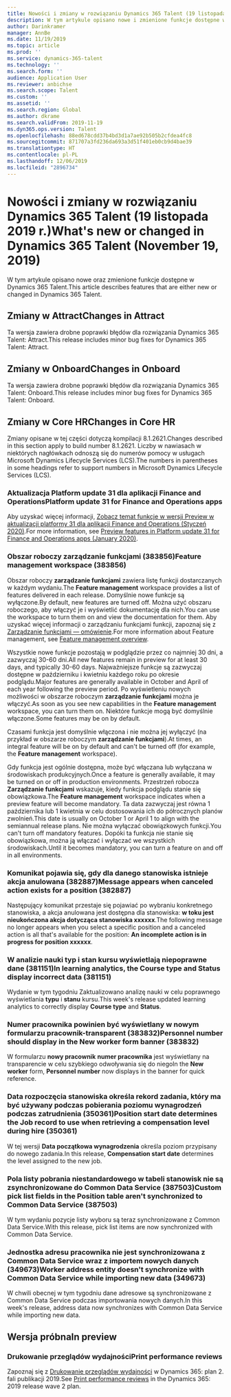 ```yaml
---
title: Nowości i zmiany w rozwiązaniu Dynamics 365 Talent (19 listopada 2019 r.)
description: W tym artykule opisano nowe i zmienione funkcje dostępne w rozwiązaniu Microsoft Dynamics 365 Talent.
author: Darinkramer
manager: AnnBe
ms.date: 11/19/2019
ms.topic: article
ms.prod: ''
ms.service: dynamics-365-talent
ms.technology: ''
ms.search.form: ''
audience: Application User
ms.reviewer: anbichse
ms.search.scope: Talent
ms.custom: ''
ms.assetid: ''
ms.search.region: Global
ms.author: dkrame
ms.search.validFrom: 2019-11-19
ms.dyn365.ops.version: Talent
ms.openlocfilehash: 88ed678cdd37b4bd3d1a7ae92b505b2cfdea4fc8
ms.sourcegitcommit: 871707a3fd236da693a3d51f401eb0cb9d4bae39
ms.translationtype: HT
ms.contentlocale: pl-PL
ms.lasthandoff: 12/06/2019
ms.locfileid: "2896734"
---
```

# <a name="whats-new-or-changed-in-dynamics-365-talent-november-19-2019"></a><span data-ttu-id="4febb-103">Nowości i zmiany w rozwiązaniu Dynamics 365 Talent (19 listopada 2019 r.)</span><span class="sxs-lookup"><span data-stu-id="4febb-103">What's new or changed in Dynamics 365 Talent (November 19, 2019)</span></span>

<span data-ttu-id="4febb-104">W tym artykule opisano nowe oraz zmienione funkcje dostępne w Dynamics 365 Talent.</span><span class="sxs-lookup"><span data-stu-id="4febb-104">This article describes features that are either new or changed in Dynamics 365 Talent.</span></span>

## <a name="changes-in-attract"></a><span data-ttu-id="4febb-105">Zmiany w Attract</span><span class="sxs-lookup"><span data-stu-id="4febb-105">Changes in Attract</span></span>

<span data-ttu-id="4febb-106">Ta wersja zawiera drobne poprawki błędów dla rozwiązania Dynamics 365 Talent: Attract.</span><span class="sxs-lookup"><span data-stu-id="4febb-106">This release includes minor bug fixes for Dynamics 365 Talent: Attract.</span></span>

## <a name="changes-in-onboard"></a><span data-ttu-id="4febb-107">Zmiany w Onboard</span><span class="sxs-lookup"><span data-stu-id="4febb-107">Changes in Onboard</span></span>

<span data-ttu-id="4febb-108">Ta wersja zawiera drobne poprawki błędów dla rozwiązania Dynamics 365 Talent: Onboard.</span><span class="sxs-lookup"><span data-stu-id="4febb-108">This release includes minor bug fixes for Dynamics 365 Talent: Onboard.</span></span>

## <a name="changes-in-core-hr"></a><span data-ttu-id="4febb-109">Zmiany w Core HR</span><span class="sxs-lookup"><span data-stu-id="4febb-109">Changes in Core HR</span></span>

<span data-ttu-id="4febb-110">Zmiany opisane w tej części dotyczą kompilacji 8.1.2621.</span><span class="sxs-lookup"><span data-stu-id="4febb-110">Changes described in this section apply to build number 8.1.2621.</span></span> <span data-ttu-id="4febb-111">Liczby w nawiasach w niektórych nagłówkach odnoszą się do numerów pomocy w usługach Microsoft Dynamics Lifecycle Services (LCS).</span><span class="sxs-lookup"><span data-stu-id="4febb-111">The numbers in parentheses in some headings refer to support numbers in Microsoft Dynamics Lifecycle Services (LCS).</span></span>

### <a name="platform-update-31-for-finance-and-operations-apps"></a><span data-ttu-id="4febb-112">Aktualizacja Platform update 31 dla aplikacji Finance and Operations</span><span class="sxs-lookup"><span data-stu-id="4febb-112">Platform update 31 for Finance and Operations apps</span></span>

<span data-ttu-id="4febb-113">Aby uzyskać więcej informacji, [Zobacz temat funkcje w wersji Preview w aktualizacji platformy 31 dla aplikacji Finance and Operations (Styczeń 2020)](https://docs.microsoft.com/dynamics365/fin-ops-core/dev-itpro/get-started/whats-new-platform-update-31).</span><span class="sxs-lookup"><span data-stu-id="4febb-113">For more information, see [Preview features in Platform update 31 for Finance and Operations apps (January 2020)](https://docs.microsoft.com/dynamics365/fin-ops-core/dev-itpro/get-started/whats-new-platform-update-31).</span></span>

### <a name="feature-management-workspace-383856"></a><span data-ttu-id="4febb-114">Obszar roboczy zarządzanie funkcjami (383856)</span><span class="sxs-lookup"><span data-stu-id="4febb-114">Feature management workspace (383856)</span></span>

<span data-ttu-id="4febb-115">Obszar roboczy **zarządzanie funkcjami** zawiera listę funkcji dostarczanych w każdym wydaniu.</span><span class="sxs-lookup"><span data-stu-id="4febb-115">The **Feature management** workspace provides a list of features delivered in each release.</span></span> <span data-ttu-id="4febb-116">Domyślnie nowe funkcje są wyłączone.</span><span class="sxs-lookup"><span data-stu-id="4febb-116">By default, new features are turned off.</span></span> <span data-ttu-id="4febb-117">Można użyć obszaru roboczego, aby włączyć je i wyświetlić dokumentację dla nich.</span><span class="sxs-lookup"><span data-stu-id="4febb-117">You can use the workspace to turn them on and view the documentation for them.</span></span> <span data-ttu-id="4febb-118">Aby uzyskać więcej informacji o zarządzaniu funkcjami funkcji, zapoznaj się z [Zarządzanie funkcjami — omówienie](https://docs.microsoft.com/dynamics365/fin-ops-core/fin-ops/get-started/feature-management/feature-management-overview).</span><span class="sxs-lookup"><span data-stu-id="4febb-118">For more information about Feature management, see [Feature management overview](https://docs.microsoft.com/dynamics365/fin-ops-core/fin-ops/get-started/feature-management/feature-management-overview).</span></span>

<span data-ttu-id="4febb-119">Wszystkie nowe funkcje pozostają w podglądzie przez co najmniej 30 dni, a zazwyczaj 30-60 dni.</span><span class="sxs-lookup"><span data-stu-id="4febb-119">All new features remain in preview for at least 30 days, and typically 30-60 days.</span></span> <span data-ttu-id="4febb-120">Najważniejsze funkcje są zazwyczaj dostępne w październiku i kwietniu każdego roku po okresie podglądu.</span><span class="sxs-lookup"><span data-stu-id="4febb-120">Major features are generally available in October and April of each year following the preview period.</span></span> <span data-ttu-id="4febb-121">Po wyświetleniu nowych możliwości w obszarze roboczym **zarządzanie funkcjami** można je włączyć.</span><span class="sxs-lookup"><span data-stu-id="4febb-121">As soon as you see new capabilities in the **Feature management** workspace, you can turn them on.</span></span> <span data-ttu-id="4febb-122">Niektóre funkcje mogą być domyślnie włączone.</span><span class="sxs-lookup"><span data-stu-id="4febb-122">Some features may be on by default.</span></span>
 
<span data-ttu-id="4febb-123">Czasami funkcja jest domyślnie włączona i nie można jej wyłączyć (na przykład w obszarze roboczym **zarządzanie funkcjami**).</span><span class="sxs-lookup"><span data-stu-id="4febb-123">At times, an integral feature will be on by default and can't be turned off (for example, the **Feature management** workspace).</span></span>
 
<span data-ttu-id="4febb-124">Gdy funkcja jest ogólnie dostępna, może być włączana lub wyłączana w środowiskach produkcyjnych.</span><span class="sxs-lookup"><span data-stu-id="4febb-124">Once a feature is generally available, it may be turned on or off in production environments.</span></span> <span data-ttu-id="4febb-125">Przestrzeń robocza **Zarządzanie funkcjami** wskazuje, kiedy funkcja podglądu stanie się obowiązkowa.</span><span class="sxs-lookup"><span data-stu-id="4febb-125">The **Feature management** workspace indicates when a preview feature will become mandatory.</span></span> <span data-ttu-id="4febb-126">Ta data zazwyczaj jest równa 1 października lub 1 kwietnia w celu dostosowania ich do półrocznych planów zwolnień.</span><span class="sxs-lookup"><span data-stu-id="4febb-126">This date is usually on October 1 or April 1 to align with the semiannual release plans.</span></span> <span data-ttu-id="4febb-127">Nie można wyłączać obowiązkowych funkcji.</span><span class="sxs-lookup"><span data-stu-id="4febb-127">You can't turn off mandatory features.</span></span> <span data-ttu-id="4febb-128">Dopóki ta funkcja nie stanie się obowiązkowa, można ją włączać i wyłączać we wszystkich środowiskach.</span><span class="sxs-lookup"><span data-stu-id="4febb-128">Until it becomes mandatory, you can turn a feature on and off in all environments.</span></span>

### <a name="message-appears-when-canceled-action-exists-for-a-position-382887"></a><span data-ttu-id="4febb-129">Komunikat pojawia się, gdy dla danego stanowiska istnieje akcja anulowana (382887)</span><span class="sxs-lookup"><span data-stu-id="4febb-129">Message appears when canceled action exists for a position (382887)</span></span>

<span data-ttu-id="4febb-130">Następujący komunikat przestaje się pojawiać po wybraniu konkretnego stanowiska, a akcja anulowana jest dostępna dla stanowiska: **w toku jest nieukończona akcja dotycząca stanowiska xxxxxx**.</span><span class="sxs-lookup"><span data-stu-id="4febb-130">The following message no longer appears when you select a specific position and a canceled action is all that's available for the position: **An incomplete action is in progress for position xxxxxx**.</span></span>

### <a name="in-learning-analytics-the-course-type-and-status-display-incorrect-data-381151"></a><span data-ttu-id="4febb-131">W analizie nauki typ i stan kursu wyświetlają niepoprawne dane (381151)</span><span class="sxs-lookup"><span data-stu-id="4febb-131">In learning analytics, the Course type and Status display incorrect data (381151)</span></span>

<span data-ttu-id="4febb-132">Wydanie w tym tygodniu Zaktualizowano analizę nauki w celu poprawnego wyświetlania **typu** i **stanu** kursu.</span><span class="sxs-lookup"><span data-stu-id="4febb-132">This week's release updated learning analytics to correctly display **Course type** and **Status**.</span></span>

### <a name="personnel-number-should-display-in-the-new-worker-form-banner-383832"></a><span data-ttu-id="4febb-133">Numer pracownika powinien być wyświetlany w nowym formularzu pracownik-transparent (383832)</span><span class="sxs-lookup"><span data-stu-id="4febb-133">Personnel number should display in the New worker form banner (383832)</span></span>

<span data-ttu-id="4febb-134">W formularzu **nowy pracownik** **numer pracownika** jest wyświetlany na transparencie w celu szybkiego odwoływania się do niego</span><span class="sxs-lookup"><span data-stu-id="4febb-134">In the **New worker** form, **Personnel number** now displays in the banner for quick reference.</span></span>

### <a name="position-start-date-determines-the-job-record-to-use-when-retrieving-a-compensation-level-during-hire-350361"></a><span data-ttu-id="4febb-135">Data rozpoczęcia stanowiska określa rekord zadania, który ma być używany podczas pobierania poziomu wynagrodzeń podczas zatrudnienia (350361)</span><span class="sxs-lookup"><span data-stu-id="4febb-135">Position start date determines the Job record to use when retrieving a compensation level during hire (350361)</span></span>

<span data-ttu-id="4febb-136">W tej wersji **Data początkowa wynagrodzenia** określa poziom przypisany do nowego zadania.</span><span class="sxs-lookup"><span data-stu-id="4febb-136">In this release, **Compensation start date** determines the level assigned to the new job.</span></span>

### <a name="custom-pick-list-fields-in-the-position-table-arent-synchronized-to-common-data-service-387503"></a><span data-ttu-id="4febb-137">Pola listy pobrania niestandardowego w tabeli stanowisk nie są zsynchronizowane do Common Data Service (387503)</span><span class="sxs-lookup"><span data-stu-id="4febb-137">Custom pick list fields in the Position table aren't synchronized to Common Data Service (387503)</span></span>

<span data-ttu-id="4febb-138">W tym wydaniu pozycje listy wyboru są teraz synchronizowane z Common Data Service.</span><span class="sxs-lookup"><span data-stu-id="4febb-138">With this release, pick list items are now synchronized with Common Data Service.</span></span>

### <a name="worker-address-entity-doesnt-synchronize-with-common-data-service-while-importing-new-data-349673"></a><span data-ttu-id="4febb-139">Jednostka adresu pracownika nie jest synchronizowana z Common Data Service wraz z importem nowych danych (349673)</span><span class="sxs-lookup"><span data-stu-id="4febb-139">Worker address entity doesn't synchronize with Common Data Service while importing new data (349673)</span></span>

<span data-ttu-id="4febb-140">W chwili obecnej w tym tygodniu dane adresowe są synchronizowane z Common Data Service podczas importowania nowych danych.</span><span class="sxs-lookup"><span data-stu-id="4febb-140">In this week's release, address data now synchronizes with Common Data Service while importing new data.</span></span>

## <a name="in-preview"></a><span data-ttu-id="4febb-141">Wersja próbna</span><span class="sxs-lookup"><span data-stu-id="4febb-141">In preview</span></span>

### <a name="print-performance-reviews"></a><span data-ttu-id="4febb-142">Drukowanie przeglądów wydajności</span><span class="sxs-lookup"><span data-stu-id="4febb-142">Print performance reviews</span></span>

<span data-ttu-id="4febb-143">Zapoznaj się z [Drukowanie przeglądów wydajności](https://docs.microsoft.com/dynamics365-release-plan/2019wave2/dynamics365-talent/print-performance-reviews) w Dynamics 365: plan 2. fali publikacji 2019.</span><span class="sxs-lookup"><span data-stu-id="4febb-143">See [Print performance reviews](https://docs.microsoft.com/dynamics365-release-plan/2019wave2/dynamics365-talent/print-performance-reviews) in the Dynamics 365: 2019 release wave 2 plan.</span></span>
